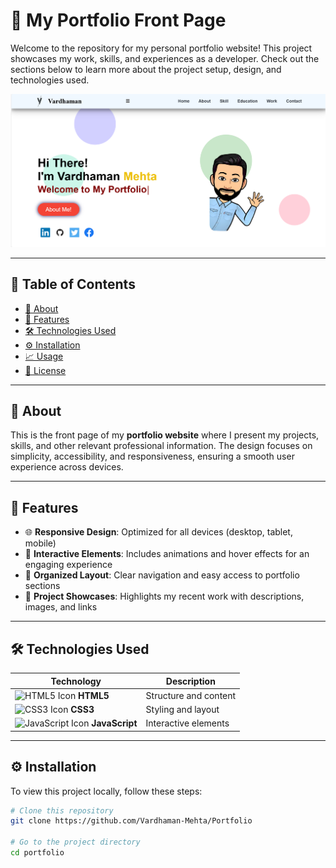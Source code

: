 # 🚀 My Portfolio Front Page

Welcome to the repository for my personal portfolio website! This project showcases my work, skills, and experiences as a developer. Check out the sections below to learn more about the project setup, design, and technologies used.

![Portfolio Screenshot](https://github.com/Vardhaman-Mehta/Portfolio/blob/master/images/Screenshot%202024-11-15%20192829.png)

---

## 📑 Table of Contents

- [🌟 About](#about)
- [🎨 Features](#features)
- [🛠 Technologies Used](#technologies-used)
- [⚙️ Installation](#installation)
- [📈 Usage](#usage)
- [📝 License](#license)

---

## 🌟 About

This is the front page of my **portfolio website** where I present my projects, skills, and other relevant professional information. The design focuses on simplicity, accessibility, and responsiveness, ensuring a smooth user experience across devices.

---

## 🎨 Features

- 🌐 **Responsive Design**: Optimized for all devices (desktop, tablet, mobile)
- 🎉 **Interactive Elements**: Includes animations and hover effects for an engaging experience
- 📁 **Organized Layout**: Clear navigation and easy access to portfolio sections
- 💼 **Project Showcases**: Highlights my recent work with descriptions, images, and links

---

## 🛠 Technologies Used

| Technology      | Description             |
|-----------------|-------------------------|
| ![HTML5 Icon](https://img.icons8.com/color/48/000000/html-5.png) **HTML5**       | Structure and content  |
| ![CSS3 Icon](https://img.icons8.com/color/48/000000/css3.png) **CSS3**         | Styling and layout     |
| ![JavaScript Icon](https://img.icons8.com/color/48/000000/javascript.png) **JavaScript** | Interactive elements   |


---

## ⚙️ Installation

To view this project locally, follow these steps:

```bash
# Clone this repository
git clone https://github.com/Vardhaman-Mehta/Portfolio

# Go to the project directory
cd portfolio
